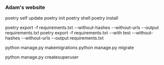 ### Adam's website

poetry self update
poetry init
poetry shell
poetry install

poetry export -f requirements.txt --without-hashes --without-urls --output requirements.txt
poetry export -f requirements.txt --with test --without-hashes --without-urls --output requirements.txt

python manage.py makemigrations
python manage.py migrate

python manage.py createsuperuser